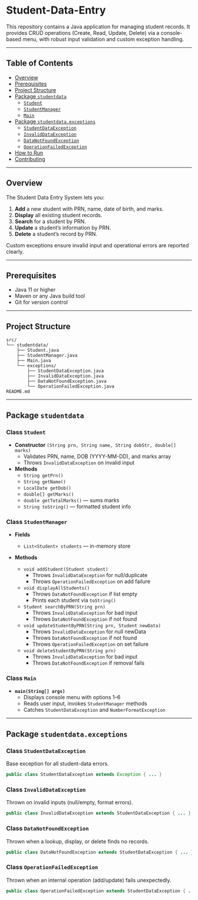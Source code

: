 # Student-Data-Entry


This repository contains a Java application for managing student records. It provides CRUD operations (Create, Read, Update, Delete) via a console-based menu, with robust input validation and custom exception handling.

---

## Table of Contents

- [Overview](#overview)
- [Prerequisites](#prerequisites)
- [Project Structure](#project-structure)
- [Package `studentdata`](#package-studentdata)
  - [`Student`](#class-student)
  - [`StudentManager`](#class-studentmanager)
  - [`Main`](#class-main)
- [Package `studentdata.exceptions`](#package-studentdataexceptions)
  - [`StudentDataException`](#class-studentdataexception)
  - [`InvalidDataException`](#class-invaliddataexception)
  - [`DataNotFoundException`](#class-datanotfoundexception)
  - [`OperationFailedException`](#class-operationfailedexception)
- [How to Run](#how-to-run)
- [Contributing](#contributing)

---

## Overview

The Student Data Entry System lets you:

1. **Add** a new student with PRN, name, date of birth, and marks.
2. **Display** all existing student records.
3. **Search** for a student by PRN.
4. **Update** a student’s information by PRN.
5. **Delete** a student’s record by PRN.

Custom exceptions ensure invalid input and operational errors are reported clearly.

---

## Prerequisites

- Java 11 or higher
- Maven or any Java build tool
- Git for version control

---

## Project Structure

```
src/
└── studentdata/
    ├── Student.java
    ├── StudentManager.java
    ├── Main.java
    └── exceptions/
        ├── StudentDataException.java
        ├── InvalidDataException.java
        ├── DataNotFoundException.java
        └── OperationFailedException.java
README.md
```  

---

## Package `studentdata`

### Class `Student`

- **Constructor** `(String prn, String name, String dobStr, double[] marks)`
  - Validates PRN, name, DOB (YYYY-MM-DD), and marks array
  - Throws `InvalidDataException` on invalid input
- **Methods**
  - `String getPrn()`
  - `String getName()`
  - `LocalDate getDob()`
  - `double[] getMarks()`
  - `double getTotalMarks()` — sums marks
  - `String toString()` — formatted student info

### Class `StudentManager`

- **Fields**
  - `List<Student> students` — in-memory store

- **Methods**
  - `void addStudent(Student student)`
    - Throws `InvalidDataException` for null/duplicate
    - Throws `OperationFailedException` on add failure
  - `void displayAllStudents()`
    - Throws `DataNotFoundException` if list empty
    - Prints each student via `toString()`
  - `Student searchByPRN(String prn)`
    - Throws `InvalidDataException` for bad input
    - Throws `DataNotFoundException` if not found
  - `void updateStudentByPRN(String prn, Student newData)`
    - Throws `InvalidDataException` for null newData
    - Throws `DataNotFoundException` if not found
    - Throws `OperationFailedException` on set failure
  - `void deleteStudentByPRN(String prn)`
    - Throws `InvalidDataException` for bad input
    - Throws `DataNotFoundException` if removal fails

### Class `Main`

- **`main(String[] args)`**
  - Displays console menu with options 1–6
  - Reads user input, invokes `StudentManager` methods
  - Catches `StudentDataException` and `NumberFormatException`

---

## Package `studentdata.exceptions`

### Class `StudentDataException`

Base exception for all student-data errors.

```java
public class StudentDataException extends Exception { ... }
```

### Class `InvalidDataException`

Thrown on invalid inputs (null/empty, format errors).

```java
public class InvalidDataException extends StudentDataException { ... }
```

### Class `DataNotFoundException`

Thrown when a lookup, display, or delete finds no records.

```java
public class DataNotFoundException extends StudentDataException { ... }
```

### Class `OperationFailedException`

Thrown when an internal operation (add/update) fails unexpectedly.

```java
public class OperationFailedException extends StudentDataException { ... }
```



